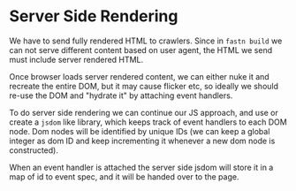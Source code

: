 # Server Side Rendering

We have to send fully rendered HTML to crawlers. Since in `fastn build` we can not serve different content based on
user agent, the HTML we send must include server rendered HTML.

Once browser loads server rendered content, we can either nuke it and recreate the entire DOM, but it may cause flicker
etc, so ideally we should re-use the DOM and "hydrate it" by attaching event handlers.

To do server side rendering we can continue our JS approach, and use or create a `jsdom` like library, which keeps 
track of event handlers to each DOM node. Dom nodes will be identified by unique IDs (we can keep a global integer as
dom ID and keep incrementing it whenever a new dom node is constructed).

When an event handler is attached the server side jsdom will store it in a map of id to event spec, and it will be 
handed over to the page.
